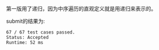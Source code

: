 第一版用了递归，因为中序遍历的直观定义就是用递归来表示的。

submit的结果为:
```
67 / 67 test cases passed.
Status: Accepted
Runtime: 52 ms
```
